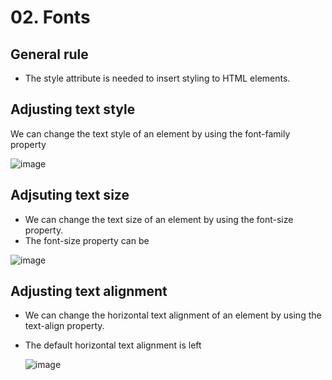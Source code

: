 # 02. Fonts

## General rule
- The style attribute is needed to insert styling to HTML elements.

## Adjusting text style
We can change the text style of an element by using the font-family property

![image](https://github.com/Fong20/Learning-repository/assets/150316121/1aaa16e5-9ccf-4467-90e5-9f1a635fa574)

## Adjsuting text size
- We can change the text size of an element by using the font-size property.
- The font-size property can be 

![image](https://github.com/Fong20/Learning-repository/assets/150316121/28ef7598-d7bf-4a37-afc4-af2622d74dea)

## Adjusting text alignment
- We can change the horizontal text alignment of an element by using the text-align property.
- The default horizontal text alignment is left

  ![image](https://github.com/Fong20/Learning-repository/assets/150316121/e3e300df-ee1e-46d5-8c1f-9a364b72b8c2)





